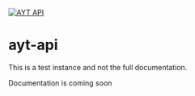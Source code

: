 [![AYT API](https://ayt-api.revnoplex.xyz/ayt-api.svg)](https://ayt-api.revnoplex.xyz)

# ayt-api

This is a test instance and not the full documentation. 

Documentation is coming soon
